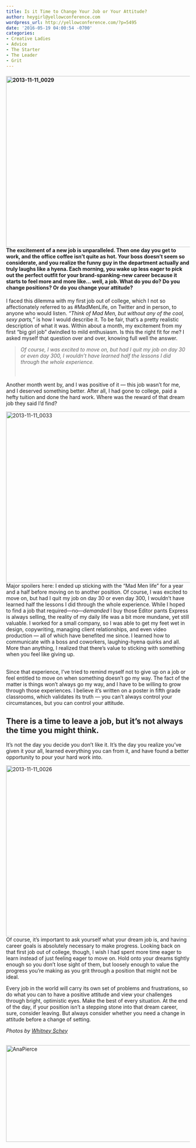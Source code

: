 ```yaml
---
title: Is it Time to Change Your Job or Your Attitude?
author: heygirl@yellowconference.com
wordpress_url: http://yellowconference.com/?p=5495
date: '2016-05-19 04:00:54 -0700'
categories:
- Creative Ladies
- Advice
- The Starter
- The Leader
- Grit
---
```

<h4 class="p1"><span class="s1"><a href="http://yellowconference.com/wp-content/uploads/2016/05/2013-11-11_0029.jpg"><img class="aligncenter size-full wp-image-5501" src="http://yellowconference.com/wp-content/uploads/2016/05/2013-11-11_0029.jpg" alt="2013-11-11_0029" width="700" height="467" /></a>The excitement of a new job is unparalleled. Then one day you get to work, and the office coffee isn&rsquo;t quite as hot. Your boss doesn&rsquo;t seem so considerate, and you realize the funny guy in the department actually and truly laughs like a hyena. Each morning, you wake up less eager to pick out the perfect outfit for your brand-spanking-new career because it starts to feel more and more like&hellip; well, a job. What do you do? Do you change positions? Or do you change your attitude?</span></h4></p>
<p class="p1"><span class="s1">I faced this dilemma with my first job out of college, which I not so affectionately referred to as #MadMenLife, on Twitter and in person, to anyone who would listen. <em>&ldquo;Think of Mad Men, but without any of the cool, sexy parts,&rdquo;</em> is how I would describe it. To be fair, that&rsquo;s a pretty realistic description of what it was. Within about a month, my excitement from my first &ldquo;big girl job&rdquo; dwindled to mild enthusiasm. Is this the right fit for me? I asked myself that question over and over, knowing full well the answer.</span></p></p>
<blockquote>
<p class="p1"><em>Of course, I was excited to move on, but had I quit my job on day 30 or even day 300, I wouldn&rsquo;t have learned half the lessons I did through the whole experience. </em></p><br />
</blockquote></p>
<p class="p1"><span class="s1">Another month went by, and I was positive of it &mdash; this job wasn&rsquo;t for me, and I deserved something better. After all, I had gone to college, paid a hefty tuition and done the hard work. Where was the reward of that dream job they said I&rsquo;d find?</span></p></p>
<p class="p1"><span class="s1"><a href="http://yellowconference.com/wp-content/uploads/2016/05/2013-11-11_0033.jpg"><img class="aligncenter size-full wp-image-5502" src="http://yellowconference.com/wp-content/uploads/2016/05/2013-11-11_0033.jpg" alt="2013-11-11_0033" width="700" height="467" /></a>Major spoilers here: I ended up sticking with the &ldquo;Mad Men life&rdquo; for a year and a half before moving on to another position. Of course, I was excited to move on, but had I quit my job on day 30 or even day 300, I wouldn&rsquo;t have learned half the lessons I did through the whole experience. While I hoped to find a job that required&mdash;no&mdash;<i>demanded</i> I buy those Editor pants Express is always selling, the reality of my daily life was a bit more mundane, yet still valuable. I worked for a small company, so I was able to get my feet wet in design, copywriting, managing client relationships, and even video production &mdash; all of which have benefited me since. I learned how to communicate with a boss and coworkers, laughing-hyena quirks and all. More than anything, I realized that there&rsquo;s value to sticking with something when you feel like giving up.</span></p><br />
<span class="s1">Since that experience, I&rsquo;ve tried to remind myself not to give up on a job or feel entitled to move on when something doesn&rsquo;t go my way. The fact of the matter is things won&rsquo;t always go my way, and I have to be willing to grow through those experiences. I believe it&rsquo;s written on a poster in fifth grade classrooms, which validates its truth &mdash; you can&rsquo;t always control your circumstances, but you can control your attitude. </span></p>
<h2 class="p1"><span class="s1">There is a time to leave a job, but it&rsquo;s not always the time you might think. </span></h2></p>
<p class="p1"><span class="s1">It&rsquo;s not the day you decide you don&rsquo;t like it. It&rsquo;s the day you realize you&rsquo;ve given it your all, learned everything you can from it, and have found a better opportunity to pour your hard work into.</span></p></p>
<p class="p1"><span class="s1"><a href="http://yellowconference.com/wp-content/uploads/2016/05/2013-11-11_0026.jpg"><img class="aligncenter size-full wp-image-5500" src="http://yellowconference.com/wp-content/uploads/2016/05/2013-11-11_0026.jpg" alt="2013-11-11_0026" width="700" height="467" /></a>Of course, it&rsquo;s important to ask yourself what your dream job is, and having career goals is absolutely necessary to make progress. Looking back on that first job out of college, though, I wish I had spent more time eager to learn instead of just feeling eager to move on. Hold onto your dreams tightly enough so you don&rsquo;t lose sight of them, but loosely enough to value the progress you&rsquo;re making as you grit through a position that might not be ideal.</span></p></p>
<p class="p1"><span class="s1">Every job in the world will carry its own set of problems and frustrations, so do what you can to have a positive attitude and view your challenges through bright, optimistic eyes. Make the best of every situation. At the end of the day, if your position isn&rsquo;t a stepping stone into that dream career, sure, consider leaving. But always consider whether you need a change in attitude before a change of setting.</span></p></p>
<p class="p1"><i>Photos by <a href="http://whitneydarling.com/" target="_blank">Whitney Schey</a></i></p></p>
<p class="p1"><a href="http://www.shelearnsthings.com/" target="_blank"><br />
</a><a href="http://www.shelearnsthings.com/" target="_blank"><img class="aligncenter size-full wp-image-5511" src="http://yellowconference.com/wp-content/uploads/2016/05/AnaPierce.jpg" alt="AnaPierce" width="700" height="264" /></a><a href="http://www.shelearnsthings.com/" target="_blank"><br />
</a></p></p>
